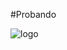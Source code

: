 #Probando

![logo](https://user-images.githubusercontent.com/32280840/38051160-d748a0a2-32a3-11e8-8f04-989b2b0e7537.png)
